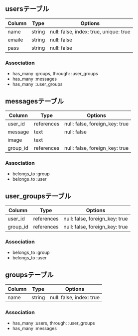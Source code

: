 

## usersテーブル

|Column|Type  |Options                               |
|------|----  |-------                               |
|name  |string|null: false, index: true, unique: true|
|emaile|string|null: false                           |
|pass  |string|null: false                           |

### Association
- has_many :groups, through: :user_groups
- has_many :messages
- has_many ::user_groups



## messagesテーブル

|Column  |Type      |Options                       |
|------  |----      |-------                       |
|user_id |references|null: false, foreign_key: true|
|message |text      |null: false                   |
|image   |text      |
|group_id|references|null: false, foreign_key: true|

### Association
- belongs_to :group
- belongs_to :user



## user_groupsテーブル

|Column |Type|Options                              |
|------ |----|-------                              |
|user_id |references|null: false, foreign_key: true|
|group_id|references|null: false, foreign_key: true|

### Association
- belongs_to :group
- belongs_to :user



## groupsテーブル

|Column |Type      |Options                       |
|------ |----      |-------                       |
|name   |string    |null: false, index: true      |


### Association
- has_many :users, through: :user_groups
- has_many :messages

